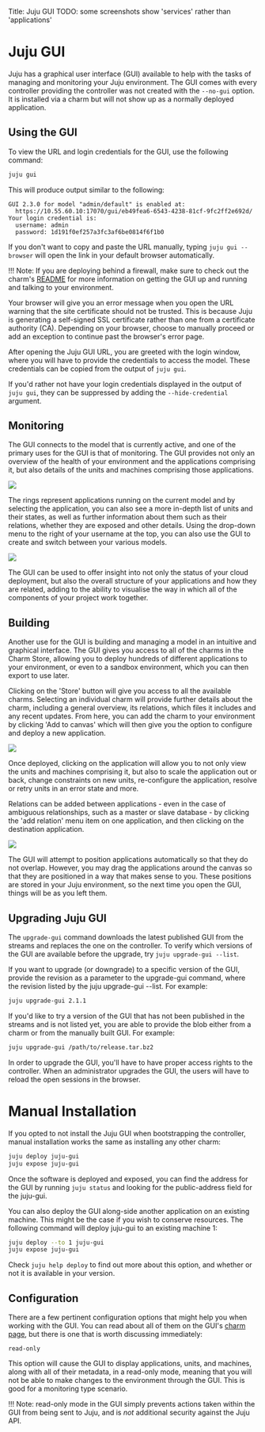 Title: Juju GUI
TODO: some screenshots show 'services' rather than 'applications'

# Juju GUI

Juju has a graphical user interface (GUI) available to help with the tasks of
managing and monitoring your Juju environment. The GUI comes with every
controller providing the controller was not created with the `--no-gui` option.
It is installed via a charm but will not show up as a normally deployed 
application.

## Using the GUI

To view the URL and login credentials for the GUI, use the following command:

```bash
juju gui
```

This will produce output similar to the following:

```no-highlight
GUI 2.3.0 for model "admin/default" is enabled at:
  https://10.55.60.10:17070/gui/eb49fea6-6543-4238-81cf-9fc2ff2e692d/
Your login credential is:
  username: admin
  password: 1d191f0ef257a3fc3af6be0814f6f1b0
```

If you don't want to copy and paste the URL manually, typing `juju gui
--browser` will open the link in your default browser automatically.

!!! Note: 
    If you are deploying behind a firewall, make sure to check out the 
    charm's [README](https://jujucharms.com/juju-gui/) for more information on 
    getting the GUI up and running and talking to your environment.

Your browser will give you an error message when you open the URL warning that
the site certificate should not be trusted. This is because Juju is generating
a self-signed SSL certificate rather than one from a certificate authority (CA).
Depending on your browser, choose to manually proceed or add an exception to
continue past the browser's error page.

After opening the Juju GUI URL, you are greeted with the login window, where
you will have to provide the credentials to access the model. These
credentials can be copied from the output of `juju gui`. 

If you'd rather not have your login credentials displayed in the output of
`juju gui`, they can be suppressed by adding the `--hide-credential`
argument. 

## Monitoring

The GUI connects to the model that is currently active, and one of the primary 
uses for the GUI is that of monitoring. The GUI provides not only an overview 
of the health of your environment and the applications comprising it, but also 
details of the units and machines comprising those applications.

![](https://assets.ubuntu.com/v1/d8fcebae-gui2_management-status.png)

The rings represent applications running on the current model and by selecting
the application, you can also see a more in-depth list of units and their
states, as well as further information about them such as their relations,
whether they are exposed and other details. Using the drop-down menu to the
right of your username at the top, you can also use the GUI to create and switch
between your various models.

![](https://assets.ubuntu.com/v1/7066c1d2-gui2_management-add-model.png)

The GUI can be used to offer insight into not only the status of your cloud
deployment, but also the overall structure of your applications and how they are
related, adding to the ability to visualise the way in which all of the
components of your project work together. 


## Building

Another use for the GUI is building and managing a model in an intuitive
and graphical interface. The GUI gives you access to all of the charms in the
Charm Store, allowing you to deploy hundreds of different applications to your
environment, or even to a sandbox environment, which you can then export to use
later.

Clicking on the 'Store' button will give you access to all the available
charms. Selecting an individual charm will provide further details about the
charm, including a general overview, its relations, which files it includes and
any recent updates. From here, you can add the charm to your environment by
clicking 'Add to canvas' which will then give you the option to configure and
deploy a new application.

![](https://assets.ubuntu.com/v1/44bd5101-gui2_management-charmstore.png)

Once deployed, clicking on the application will allow you to not only view the 
units and machines comprising it, but also to scale the application out or back, 
change constraints on new units, re-configure the application, resolve or retry 
units in an error state and more.

Relations can be added between applications - even in the case of ambiguous
relationships, such as a master or slave database - by clicking the 'add
relation' menu item on one application, and then clicking on the destination
application.

![](https://assets.ubuntu.com/v1/481753b9-gui2_management-relationship.png)

The GUI will attempt to position applications automatically so that they do not
overlap. However, you may drag the applications around the canvas so that 
they are positioned in a way that makes sense to you. These positions are stored
in your Juju environment, so the next time you open the GUI, things will be as
you left them.

## Upgrading Juju GUI

The `upgrade-gui` command downloads the latest published GUI from the streams 
and replaces the one on the controller. To verify which versions of the GUI 
are available before the upgrade, try ```juju upgrade-gui --list```.

If you want to upgrade (or downgrade) to a specific version of the GUI, 
provide the revision as a parameter to the upgrade-gui command, where the 
revision listed by the juju upgrade-gui --list. For example:

```bash
juju upgrade-gui 2.1.1 
```

If you'd like to try a version of the GUI that has not been published in the 
streams and is not listed yet, you are able to provide the blob either from a 
charm or from the manually built GUI. For example:

```bash
juju upgrade-gui /path/to/release.tar.bz2
```
In order to upgrade the GUI, you'll have to have proper access rights to the 
controller. When an administrator upgrades the GUI, the users will have to 
reload the open sessions in the browser.

# Manual Installation

If you opted to not install the Juju GUI when bootstrapping the controller, 
manual installation works the same as installing any other charm:

```bash
juju deploy juju-gui
juju expose juju-gui
```

Once the software is deployed and exposed, you can find the address for the GUI
by running `juju status` and looking for the public-address field for the 
juju-gui.

You can also deploy the GUI along-side another application on an existing
machine. 
This might be the case if you wish to conserve resources. The following 
command will deploy juju-gui to an existing machine 1:

```bash
juju deploy --to 1 juju-gui
juju expose juju-gui
```

Check `juju help deploy` to find out more about this option, and whether or not
it is available in your version.

## Configuration

There are a few pertinent configuration options that might help you when 
working with the GUI. You can read about all of them on the GUI's [charm 
page](https://jujucharms.com/juju-gui/), but there is one that is worth 
discussing immediately:

```no-highlight
read-only
```

This option will cause the GUI to display applications, units, and machines, 
along with all of their metadata, in a read-only mode, meaning that you will not
be able to make changes to the environment through the GUI. This is good for a
monitoring type scenario.

!!! Note: 
    read-only mode in the GUI simply prevents actions taken within the 
    GUI from being sent to Juju, and is _not_ additional security 
    against the Juju API.
